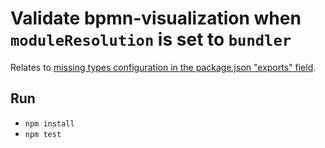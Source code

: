 # Validate bpmn-visualization when `moduleResolution` is set to `bundler`

Relates to [missing types configuration in the package.json "exports" field](https://github.com/process-analytics/bpmn-visualization-js/pull/2972).

## Run

- `npm install`
- `npm test`
